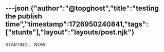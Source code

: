 ---json
{"author":"@topghost","title":"testing the publish time","timestamp":1726950240841,"tags":["stunts"],"layout":"layouts/post.njk"}
---

STARTING.... NOW!
